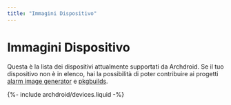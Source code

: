 ```yaml
---
title: "Immagini Dispositivo"
---
```


# Immagini Dispositivo

Questa è la lista dei dispositivi attualmente supportati da Archdroid.
Se il tuo dispositivo non è in elenco, hai la possibilità di poter contribuire
ai progetti [alarm image generator] e [pkgbuilds].

[alarm image generator]: https://github.com/archdroid-org/alarm-image-generator
[PKGBUILDS]: https://github.com/archdroid-org/pkgbuilds

{%- include archdroid/devices.liquid -%}
